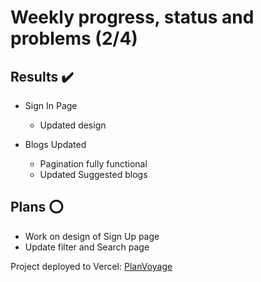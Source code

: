 # Weekly progress, status and problems (2/4)

## Results ✔️

- Sign In Page
   - Updated design

- Blogs Updated
   - Pagination fully functional
   - Updated Suggested blogs

## Plans ⭕

- Work on design of Sign Up page
- Update filter and Search page

Project deployed to Vercel: [PlanVoyage](https://planvoyage.vercel.app/)